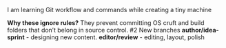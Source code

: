 I am learning Git workflow and commands while creating a tiny machine


**Why these ignore rules?** They prevent committing OS cruft and build folders that don’t belong in source control.
#2 New branches 
**author/idea-sprint** - designing new content.
**editor/review** - editing, layout, polish
